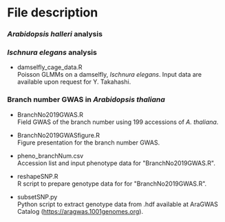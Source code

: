 # File description  
### *Arabidopsis halleri* analysis  
###  
### *Ischnura elegans* analysis  
- damselfly_cage_data.R  
Poisson GLMMs on a damselfly, *Ischnura elegans*. Input data are available upon request for Y. Takahashi.  
  
  
### Branch number GWAS in *Arabidopsis thaliana*  
- BranchNo2019GWAS.R  
Field GWAS of the branch number using 199 accessions of *A. thaliana*.  
  
- BranchNo2019GWASfigure.R  
Figure presentation for the branch number GWAS.  
  
- pheno_branchNum.csv  
Accession list and input phenotype data for "BranchNo2019GWAS.R".  
  
- reshapeSNP.R  
R script to prepare genotype data for for "BranchNo2019GWAS.R".  
  
- subsetSNP.py  
Python script to extract genotype data from .hdf available at AraGWAS Catalog (https://aragwas.1001genomes.org).  
  
